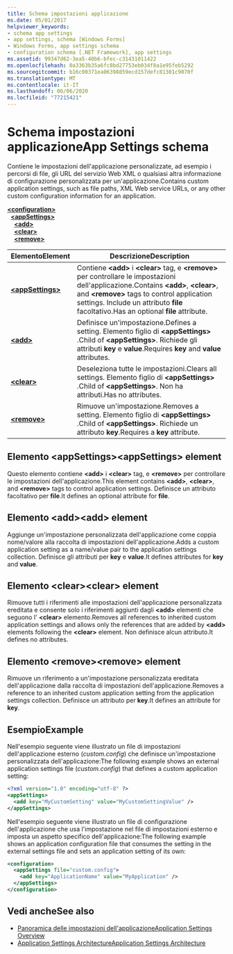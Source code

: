 ```yaml
---
title: Schema impostazioni applicazione
ms.date: 05/01/2017
helpviewer_keywords:
- schema app settings
- app settings, schema [Windows Forms]
- Windows Forms, app settings schema
- configuration schema [.NET Framework], app settings
ms.assetid: 99347d62-3ea5-40b6-bfec-c31431011422
ms.openlocfilehash: 0a3363b35a6fc8bd27753eb034f8a1e95feb5292
ms.sourcegitcommit: b16c00371ea06398859ecd157defc81301c9070f
ms.translationtype: MT
ms.contentlocale: it-IT
ms.lasthandoff: 06/06/2020
ms.locfileid: "77215421"
---
```

# <a name="app-settings-schema"></a><span data-ttu-id="0cad0-102">Schema impostazioni applicazione</span><span class="sxs-lookup"><span data-stu-id="0cad0-102">App Settings schema</span></span>

<span data-ttu-id="0cad0-103">Contiene le impostazioni dell'applicazione personalizzate, ad esempio i percorsi di file, gli URL del servizio Web XML o qualsiasi altra informazione di configurazione personalizzata per un'applicazione.</span><span class="sxs-lookup"><span data-stu-id="0cad0-103">Contains custom application settings, such as file paths, XML Web service URLs, or any other custom configuration information for an application.</span></span>

[**\<configuration>**](../configuration-element.md)\
&nbsp;&nbsp;[**\<appSettings>**](appsettings-element-for-configuration.md)\
&nbsp;&nbsp;&nbsp;&nbsp;[**\<add>**](add-element-for-appsettings.md)\
&nbsp;&nbsp;&nbsp;&nbsp;[**\<clear>**](clear-element-for-appsettings.md)\
&nbsp;&nbsp;&nbsp;&nbsp;[**\<remove>**](remove-element-for-appsettings.md)

| <span data-ttu-id="0cad0-104">Elemento</span><span class="sxs-lookup"><span data-stu-id="0cad0-104">Element</span></span> | <span data-ttu-id="0cad0-105">Descrizione</span><span class="sxs-lookup"><span data-stu-id="0cad0-105">Description</span></span> |
| ------- | ----------- |
| [**\<appSettings>**](appsettings-element-for-configuration.md) | <span data-ttu-id="0cad0-106">Contiene **\<add>** i **\<clear>** tag, e **\<remove>** per controllare le impostazioni dell'applicazione.</span><span class="sxs-lookup"><span data-stu-id="0cad0-106">Contains **\<add>**, **\<clear>**, and **\<remove>** tags to control application settings.</span></span> <span data-ttu-id="0cad0-107">Include un attributo **file** facoltativo.</span><span class="sxs-lookup"><span data-stu-id="0cad0-107">Has an optional **file** attribute.</span></span> |
| [**\<add>**](add-element-for-appsettings.md) | <span data-ttu-id="0cad0-108">Definisce un'impostazione.</span><span class="sxs-lookup"><span data-stu-id="0cad0-108">Defines a setting.</span></span> <span data-ttu-id="0cad0-109">Elemento figlio di **\<appSettings>** .</span><span class="sxs-lookup"><span data-stu-id="0cad0-109">Child of **\<appSettings>**.</span></span> <span data-ttu-id="0cad0-110">Richiede gli attributi **key** e **value**.</span><span class="sxs-lookup"><span data-stu-id="0cad0-110">Requires **key** and **value** attributes.</span></span> |
| [**\<clear>**](clear-element-for-appsettings.md) | <span data-ttu-id="0cad0-111">Deseleziona tutte le impostazioni.</span><span class="sxs-lookup"><span data-stu-id="0cad0-111">Clears all settings.</span></span> <span data-ttu-id="0cad0-112">Elemento figlio di **\<appSettings>** .</span><span class="sxs-lookup"><span data-stu-id="0cad0-112">Child of **\<appSettings>**.</span></span> <span data-ttu-id="0cad0-113">Non ha attributi.</span><span class="sxs-lookup"><span data-stu-id="0cad0-113">Has no attributes.</span></span> |
| [**\<remove>**](remove-element-for-appsettings.md) | <span data-ttu-id="0cad0-114">Rimuove un'impostazione.</span><span class="sxs-lookup"><span data-stu-id="0cad0-114">Removes a setting.</span></span> <span data-ttu-id="0cad0-115">Elemento figlio di **\<appSettings>** .</span><span class="sxs-lookup"><span data-stu-id="0cad0-115">Child of **\<appSettings>**.</span></span> <span data-ttu-id="0cad0-116">Richiede un attributo **key**.</span><span class="sxs-lookup"><span data-stu-id="0cad0-116">Requires a **key** attribute.</span></span> |

## <a name="appsettings-element"></a><span data-ttu-id="0cad0-117">Elemento \<appSettings></span><span class="sxs-lookup"><span data-stu-id="0cad0-117">\<appSettings> element</span></span>

<span data-ttu-id="0cad0-118">Questo elemento contiene **\<add>** i **\<clear>** tag, e **\<remove>** per controllare le impostazioni dell'applicazione.</span><span class="sxs-lookup"><span data-stu-id="0cad0-118">This element contains **\<add>**, **\<clear>**, and **\<remove>** tags to control application settings.</span></span> <span data-ttu-id="0cad0-119">Definisce un attributo facoltativo per **file**.</span><span class="sxs-lookup"><span data-stu-id="0cad0-119">It defines an optional attribute for **file**.</span></span>

## <a name="add-element"></a><span data-ttu-id="0cad0-120">Elemento \<add></span><span class="sxs-lookup"><span data-stu-id="0cad0-120">\<add> element</span></span>

<span data-ttu-id="0cad0-121">Aggiunge un'impostazione personalizzata dell'applicazione come coppia nome/valore alla raccolta di impostazioni dell'applicazione.</span><span class="sxs-lookup"><span data-stu-id="0cad0-121">Adds a custom application setting as a name/value pair to the application settings collection.</span></span> <span data-ttu-id="0cad0-122">Definisce gli attributi per **key** e **value**.</span><span class="sxs-lookup"><span data-stu-id="0cad0-122">It defines attributes for **key** and **value**.</span></span>

## <a name="clear-element"></a><span data-ttu-id="0cad0-123">Elemento \<clear></span><span class="sxs-lookup"><span data-stu-id="0cad0-123">\<clear> element</span></span>

<span data-ttu-id="0cad0-124">Rimuove tutti i riferimenti alle impostazioni dell'applicazione personalizzata ereditata e consente solo i riferimenti aggiunti dagli **\<add>** elementi che seguono l' **\<clear>** elemento.</span><span class="sxs-lookup"><span data-stu-id="0cad0-124">Removes all references to inherited custom application settings and allows only the references that are added by **\<add>** elements following the **\<clear>** element.</span></span> <span data-ttu-id="0cad0-125">Non definisce alcun attributo.</span><span class="sxs-lookup"><span data-stu-id="0cad0-125">It defines no attributes.</span></span>

## <a name="remove-element"></a><span data-ttu-id="0cad0-126">Elemento \<remove></span><span class="sxs-lookup"><span data-stu-id="0cad0-126">\<remove> element</span></span>

<span data-ttu-id="0cad0-127">Rimuove un riferimento a un'impostazione personalizzata ereditata dell'applicazione dalla raccolta di impostazioni dell'applicazione.</span><span class="sxs-lookup"><span data-stu-id="0cad0-127">Removes a reference to an inherited custom application setting from the application settings collection.</span></span> <span data-ttu-id="0cad0-128">Definisce un attributo per **key**.</span><span class="sxs-lookup"><span data-stu-id="0cad0-128">It defines an attribute for **key**.</span></span>

## <a name="example"></a><span data-ttu-id="0cad0-129">Esempio</span><span class="sxs-lookup"><span data-stu-id="0cad0-129">Example</span></span>

<span data-ttu-id="0cad0-130">Nell'esempio seguente viene illustrato un file di impostazioni dell'applicazione esterno (*custom.config*) che definisce un'impostazione personalizzata dell'applicazione:</span><span class="sxs-lookup"><span data-stu-id="0cad0-130">The following example shows an external application settings file (*custom.config*) that defines a custom application setting:</span></span>

```xml
<?xml version="1.0" encoding="utf-8" ?>
<appSettings>
  <add key="MyCustomSetting" value="MyCustomSettingValue" />
</appSettings>
```

<span data-ttu-id="0cad0-131">Nell'esempio seguente viene illustrato un file di configurazione dell'applicazione che usa l'impostazione nel file di impostazioni esterno e imposta un aspetto specifico dell'applicazione:</span><span class="sxs-lookup"><span data-stu-id="0cad0-131">The following example shows an application configuration file that consumes the setting in the external settings file and sets an application setting of its own:</span></span>

```xml
<configuration>
  <appSettings file="custom.config">
    <add key="ApplicationName" value="MyApplication" />
  </appSettings>
</configuration>
```

## <a name="see-also"></a><span data-ttu-id="0cad0-132">Vedi anche</span><span class="sxs-lookup"><span data-stu-id="0cad0-132">See also</span></span>

- [<span data-ttu-id="0cad0-133">Panoramica delle impostazioni dell'applicazione</span><span class="sxs-lookup"><span data-stu-id="0cad0-133">Application Settings Overview</span></span>](../../../winforms/advanced/application-settings-overview.md)
- [<span data-ttu-id="0cad0-134">Application Settings Architecture</span><span class="sxs-lookup"><span data-stu-id="0cad0-134">Application Settings Architecture</span></span>](../../../winforms/advanced/application-settings-architecture.md)
